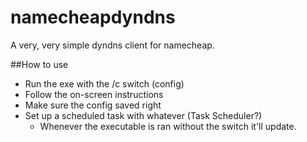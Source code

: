 # namecheapdyndns
A very, very simple dyndns client for namecheap. 

##How to use
* Run the exe with the /c switch (config)
* Follow the on-screen instructions
* Make sure the config saved right
* Set up a scheduled task with whatever (Task Scheduler?)
    * Whenever the executable is ran without the switch it'll update.